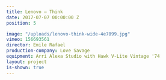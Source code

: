 ```yaml
---
title: Lenovo — Think
date: 2017-07-07 00:00:00 Z
position: 5

image: "/uploads/lenovo-think-wide-4e7099.jpg"
vimeo: 156693561
director: Emile Rafael
production-company: Love Savage
equipment: Arri Alexa Studio with Hawk V-Lite Vintage '74
layout: project
is-shown: true
---
```


